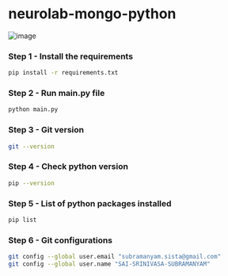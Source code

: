# neurolab-mongo-python

![image](https://user-images.githubusercontent.com/57321948/196933065-4b16c235-f3b9-4391-9cfe-4affcec87c35.png)

### Step 1 - Install the requirements

```bash
pip install -r requirements.txt
```

### Step 2 - Run main.py file

```bash
python main.py
```

### Step 3 - Git version

```bash
git --version
```

### Step 4 - Check python version

```bash 
pip --version
```

### Step 5 - List of python packages installed

```bash 
pip list
```

### Step 6 - Git configurations

```bash 
git config --global user.email "subramanyam.sista@gmail.com"
git config --global user.name "SAI-SRINIVASA-SUBRAMANYAM"
```